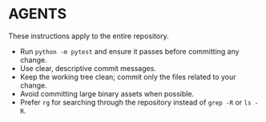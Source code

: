 # AGENTS

These instructions apply to the entire repository.

- Run `python -m pytest` and ensure it passes before committing any change.
- Use clear, descriptive commit messages.
- Keep the working tree clean; commit only the files related to your change.
- Avoid committing large binary assets when possible.
- Prefer `rg` for searching through the repository instead of `grep -R` or `ls -R`.

